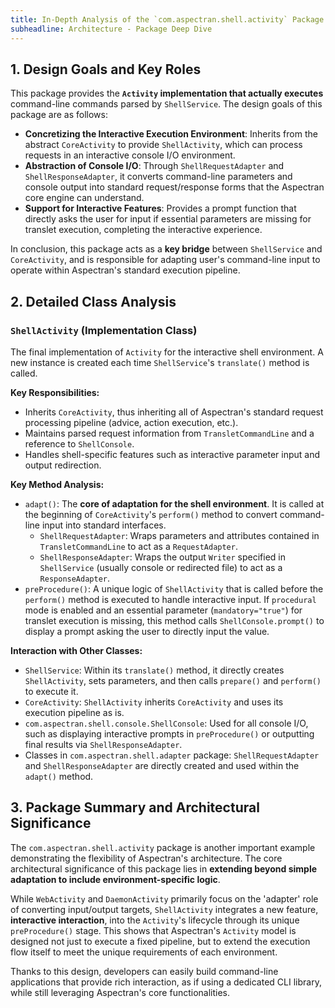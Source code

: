 ```yaml
---
title: In-Depth Analysis of the `com.aspectran.shell.activity` Package
subheadline: Architecture - Package Deep Dive
---
```


## 1. Design Goals and Key Roles

This package provides the **`Activity` implementation that actually executes** command-line commands parsed by `ShellService`. The design goals of this package are as follows:

-   **Concretizing the Interactive Execution Environment**: Inherits from the abstract `CoreActivity` to provide `ShellActivity`, which can process requests in an interactive console I/O environment.
-   **Abstraction of Console I/O**: Through `ShellRequestAdapter` and `ShellResponseAdapter`, it converts command-line parameters and console output into standard request/response forms that the Aspectran core engine can understand.
-   **Support for Interactive Features**: Provides a prompt function that directly asks the user for input if essential parameters are missing for translet execution, completing the interactive experience.

In conclusion, this package acts as a **key bridge** between `ShellService` and `CoreActivity`, and is responsible for adapting user's command-line input to operate within Aspectran's standard execution pipeline.

## 2. Detailed Class Analysis

### `ShellActivity` (Implementation Class)

The final implementation of `Activity` for the interactive shell environment. A new instance is created each time `ShellService`'s `translate()` method is called.

**Key Responsibilities:**
-   Inherits `CoreActivity`, thus inheriting all of Aspectran's standard request processing pipeline (advice, action execution, etc.).
-   Maintains parsed request information from `TransletCommandLine` and a reference to `ShellConsole`.
-   Handles shell-specific features such as interactive parameter input and output redirection.

**Key Method Analysis:**
-   `adapt()`: The **core of adaptation for the shell environment**. It is called at the beginning of `CoreActivity`'s `perform()` method to convert command-line input into standard interfaces.
    -   `ShellRequestAdapter`: Wraps parameters and attributes contained in `TransletCommandLine` to act as a `RequestAdapter`.
    -   `ShellResponseAdapter`: Wraps the output `Writer` specified in `ShellService` (usually console or redirected file) to act as a `ResponseAdapter`.
-   `preProcedure()`: A unique logic of `ShellActivity` that is called before the `perform()` method is executed to handle interactive input. If `procedural` mode is enabled and an essential parameter (`mandatory="true"`) for translet execution is missing, this method calls `ShellConsole.prompt()` to display a prompt asking the user to directly input the value.

**Interaction with Other Classes:**
-   `ShellService`: Within its `translate()` method, it directly creates `ShellActivity`, sets parameters, and then calls `prepare()` and `perform()` to execute it.
-   `CoreActivity`: `ShellActivity` inherits `CoreActivity` and uses its execution pipeline as is.
-   `com.aspectran.shell.console.ShellConsole`: Used for all console I/O, such as displaying interactive prompts in `preProcedure()` or outputting final results via `ShellResponseAdapter`.
-   Classes in `com.aspectran.shell.adapter` package: `ShellRequestAdapter` and `ShellResponseAdapter` are directly created and used within the `adapt()` method.

## 3. Package Summary and Architectural Significance

The `com.aspectran.shell.activity` package is another important example demonstrating the flexibility of Aspectran's architecture. The core architectural significance of this package lies in **extending beyond simple adaptation to include environment-specific logic**.

While `WebActivity` and `DaemonActivity` primarily focus on the 'adapter' role of converting input/output targets, `ShellActivity` integrates a new feature, **interactive interaction**, into the `Activity`'s lifecycle through its unique `preProcedure()` stage. This shows that Aspectran's `Activity` model is designed not just to execute a fixed pipeline, but to extend the execution flow itself to meet the unique requirements of each environment.

Thanks to this design, developers can easily build command-line applications that provide rich interaction, as if using a dedicated CLI library, while still leveraging Aspectran's core functionalities.
